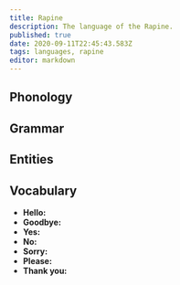 ```yaml
---
title: Rapine
description: The language of the Rapine.
published: true
date: 2020-09-11T22:45:43.583Z
tags: languages, rapine
editor: markdown
---
```


## Phonology

## Grammar

## Entities

## Vocabulary

- **Hello:** 
- **Goodbye:** 
- **Yes:** 
- **No:** 
- **Sorry:** 
- **Please:** 
- **Thank you:** 